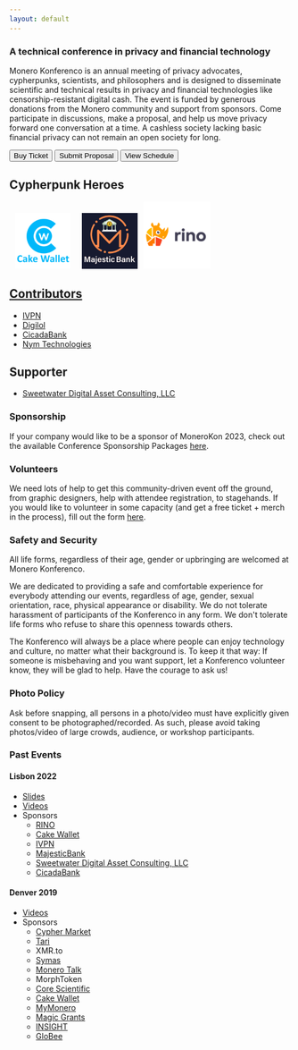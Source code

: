 ```yaml
---
layout: default
---
```


### A technical conference in privacy and financial technology
Monero Konferenco is an annual meeting of privacy advocates, cypherpunks, scientists, and philosophers and is designed to disseminate scientific and technical results in privacy and financial technologies like censorship-resistant digital cash. The event is funded by generous donations from the Monero community and support from sponsors. Come participate in discussions, make a proposal, and help us move privacy forward one conversation at a time. A cashless society lacking basic financial privacy can not remain an open society for long.

<a href="https://shop.monerokon.com/monerokon/2023/"><button class="button" style="vertical-align:middle"><span>Buy Ticket </span></button></a>
<a href="https://cfp.monerokon.com/2023/cfp"><button class="button" style="vertical-align:middle"><span>Submit Proposal </span></button></a>
<a href="https://cfp.monerokon.com/2023/schedule"><button class="button" style="vertical-align:middle"><span>View Schedule </span></button></a>

## Cypherpunk Heroes

<a href="https://cakewallet.com"><img src="assets/img/cw-logo.png" style="width:100px" hspace="10"></a><a href="https://majesticbank.sc"><img src="assets/img/mb-logo.png" style="width:100px" hspace="10"></a><a href="https://rino.io"><img src="assets/img/rino-logo.png" style="width:120px">
## Contributors
- [IVPN](https://www.ivpn.net)
- [Digilol](https://digilol.net)
- [CicadaBank](https://cicadabank.com)
- [Nym Technologies](https://nymtech.net)

## Supporter
- [Sweetwater Digital Asset Consulting, LLC](https://sweetwater.consulting)

### Sponsorship

If your company would like to be a sponsor of MoneroKon 2023, check out the available Conference Sponsorship Packages [here](https://monerokon.com/sponsor).

### Volunteers

We need lots of help to get this community-driven event off the ground, from graphic designers, help with attendee registration, to stagehands. If you would like to volunteer in some capacity (and get a free ticket + merch in the process), fill out the form [here](https://d1131e84.sibforms.com/serve/MUIEABihPsgR36EoeKLfokqQExMM14IiyBMOxueWfyUg7yhA6MDJGg5X9Jzirp4ZlQhQF72iW74WryfzXtoOcOumdAizU_IXlblz_dSsRC73d8ySOWSDR3QMp9s4ncnP71CBxp0XzIoFaNceNql2EDZuy_gmjNCJng6a_FvlVu_4S0hC5VGJa5Kg33s7Gjrg-VhwOS48XuZCpneT).

### Safety and Security

All life forms, regardless of their age, gender or upbringing are welcomed at Monero Konferenco.

We are dedicated to providing a safe and comfortable experience for everybody attending our events, regardless of age, gender, sexual orientation, race, physical appearance or disability. We do not tolerate harassment of participants of the Konferenco in any form. We don't tolerate life forms who refuse to share this openness towards others.

The Konferenco will always be a place where people can enjoy technology and culture, no matter what their background is. To keep it that way: If someone is misbehaving and you want support, let a Konferenco volunteer know, they will be glad to help. Have the courage to ask us!

### Photo Policy

Ask before snapping, all persons in a photo/video must have explicitly given consent to be photographed/recorded. As such, please avoid taking photos/video of large crowds, audience, or workshop participants.

### Past Events

#### Lisbon 2022
*  [Slides](https://github.com/MoneroKon/meta/blob/main/slides/2022/talks.md)
*  [Videos](https://www.youtube.com/playlist?list=PLsSYUeVwrHBndRQoQ-vLezzlHPLRDNzaw)
*  Sponsors
   - [RINO](https://rino.io)
   - [Cake Wallet](https://cakewallet.com)
   - [IVPN](https://www.ivpn.net)
   - [MajesticBank](https://majesticbank.sc)
   - [Sweetwater Digital Asset Consulting, LLC](https://sweetwater.consulting)
   - [CicadaBank](https://cicadabank.com)
  
#### Denver 2019
*  [Videos](https://www.youtube.com/playlist?list=PLsSYUeVwrHBkJHJg_l2uDgbicDJ1PmAVW)
*  Sponsors
   - [Cypher Market](https://www.cyphermarket.com)
   - [Tari](https://www.tari.com)
   - XMR.to
   - [Symas](https://www.symas.com)
   - [Monero Talk](https://www.monerotalk.live)
   - MorphToken
   - [Core Scientific](https://corescientific.com)
   - [Cake Wallet](https://cakewallet.com)
   - [MyMonero](https://mymonero.com)
   - [Magic Grants](https://magicgrants.org)
   - [INSIGHT](https://www.insight.com)
   - [GloBee](https://globee.com)
  

